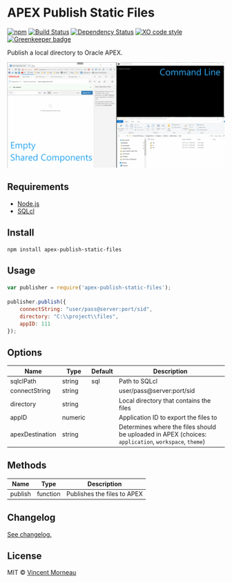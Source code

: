 # APEX Publish Static Files

[![npm](https://img.shields.io/npm/v/apex-publish-static-files.svg)]() [![Build Status](https://travis-ci.org/vincentmorneau/apex-publish-static-files.svg?branch=master)](https://travis-ci.org/vincentmorneau/apex-publish-static-files) [![Dependency Status](https://david-dm.org/vincentmorneau/apex-publish-static-files.svg)](https://david-dm.org/vincentmorneau/apex-publish-static-files) [![XO code style](https://img.shields.io/badge/code_style-XO-5ed9c7.svg)](https://github.com/sindresorhus/xo) [![Greenkeeper badge](https://badges.greenkeeper.io/vincentmorneau/apex-publish-static-files.svg)](https://greenkeeper.io/)

Publish a local directory to Oracle APEX.

![demo](/docs/demo.gif)

## Requirements
* [Node.js](https://nodejs.org/en/)
* [SQLcl](http://www.oracle.com/technetwork/developer-tools/sqlcl/overview/index.html)

## Install
```
npm install apex-publish-static-files
```

## Usage
```javascript
var publisher = require('apex-publish-static-files');

publisher.publish({
    connectString: "user/pass@server:port/sid",
    directory: "C:\\project\\files",
    appID: 111
});
```

## Options
Name | Type | Default | Description
--- | --- | --- | ---
sqlclPath | string | sql | Path to SQLcl
connectString | string | | user/pass@server:port/sid
directory | string | | Local directory that contains the files
appID | numeric | | Application ID to export the files to
apexDestination | string | | Determines where the files should be uploaded in APEX (choices: `application`, `workspace`, `theme`)

## Methods
Name | Type | Description
--- | --- | ---
publish | function | Publishes the files to APEX

## Changelog
[See changelog.](changelog.md)

## License
MIT © [Vincent Morneau](http://vmorneau.me)
